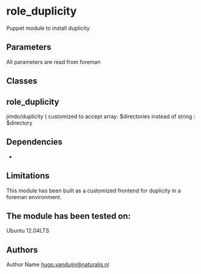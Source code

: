 role_duplicity
===================

Puppet module to install duplicity

 

Parameters
-------------
All parameters are read from foreman

Classes
-------------
role_duplicity
- 
jimdo/duplicity  ( customized to accept array: $directories instead of string : $directory

Dependencies
-------------
- 


Limitations
-------------
This module has been built as a customized frontend for duplicity in a foreman environment.

The module has been tested on:
- 
Ubuntu 12.04LTS

Authors
-------------
Author Name <hugo.vanduijn@naturalis.nl>

